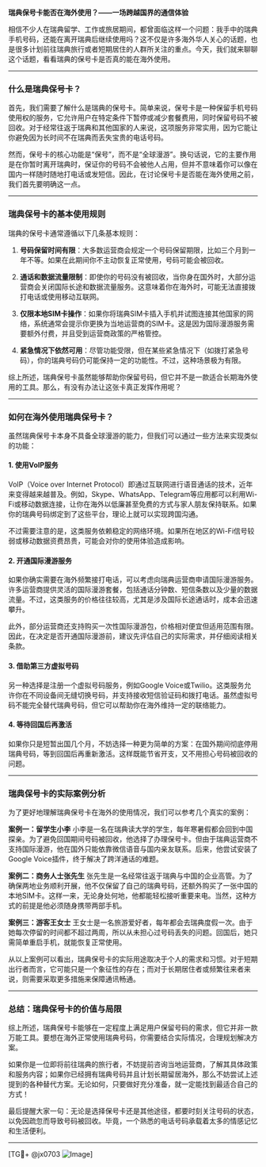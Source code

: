 **瑞典保号卡能否在海外使用？——一场跨越国界的通信体验**

相信不少人在瑞典留学、工作或旅居期间，都曾面临这样一个问题：我手中的瑞典手机号码，还能在离开瑞典后继续使用吗？这不仅是许多海外华人关心的话题，也是很多计划前往瑞典旅行或者短期居住的人群所关注的重点。今天，我们就来聊聊这个话题，看看瑞典的保号卡是否真的能在海外使用。

---

### **什么是瑞典保号卡？**
首先，我们需要了解什么是瑞典的保号卡。简单来说，保号卡是一种保留手机号码使用权的服务，它允许用户在特定条件下暂停或减少套餐费用，同时保留号码不被回收。对于经常往返于瑞典和其他国家的人来说，这项服务非常实用，因为它能让你避免因为长时间不在瑞典而丢失宝贵的电话号码。

然而，保号卡的核心功能是“保号”，而不是“全球漫游”。换句话说，它的主要作用是在你暂时离开瑞典时，保证你的号码不会被他人占用，但并不意味着你可以像在国内一样随时随地打电话或发短信。因此，在讨论保号卡是否能在海外使用之前，我们首先要明确这一点。

---

### **瑞典保号卡的基本使用规则**
瑞典的保号卡通常遵循以下几条基本规则：

1. **号码保留时间有限**：大多数运营商会规定一个号码保留期限，比如三个月到一年不等。如果在此期间你不主动恢复正常使用，号码可能会被回收。
   
2. **通话和数据流量限制**：即使你的号码没有被回收，当你身在国外时，大部分运营商会关闭国际长途和数据流量服务。这意味着你在海外时，可能无法直接拨打电话或使用移动互联网。

3. **仅限本地SIM卡操作**：如果你将瑞典SIM卡插入手机并试图连接其他国家的网络，系统通常会提示你更换为当地运营商的SIM卡。这是因为国际漫游服务需要额外付费，并且受到运营商政策的严格管控。

4. **紧急情况下依然可用**：尽管功能受限，但在某些紧急情况下（如拨打紧急号码），你的瑞典号码仍可能保持一定的功能性。不过，这种场景极为有限。

综上所述，瑞典保号卡虽然能够帮助你保留号码，但它并不是一款适合长期海外使用的工具。那么，有没有办法让这张卡真正发挥作用呢？

---

### **如何在海外使用瑞典保号卡？**
虽然瑞典保号卡本身不具备全球漫游的能力，但我们可以通过一些方法来实现类似的功能：

#### **1. 使用VoIP服务**
VoIP（Voice over Internet Protocol）即通过互联网进行语音通话的技术，近年来变得越来越普及。例如，Skype、WhatsApp、Telegram等应用都可以利用Wi-Fi或移动数据连接，让你在海外以低廉甚至免费的方式与家人朋友保持联系。如果你的瑞典号码绑定到了这些平台，理论上就可以实现跨国沟通。

不过需要注意的是，这类服务依赖稳定的网络环境。如果所在地区的Wi-Fi信号较弱或移动数据资费昂贵，可能会对你的使用体验造成影响。

#### **2. 开通国际漫游服务**
如果你确实需要在海外频繁接打电话，可以考虑向瑞典运营商申请国际漫游服务。许多运营商提供灵活的国际漫游套餐，包括通话分钟数、短信条数以及少量的数据流量。不过，这类服务的价格往往较高，尤其是涉及国际长途通话时，成本会迅速攀升。

此外，部分运营商还支持购买一次性国际漫游包，价格相对便宜但适用范围有限。因此，在决定是否开通国际漫游前，建议先评估自己的实际需求，并仔细阅读相关条款。

#### **3. 借助第三方虚拟号码**
另一种选择是注册一个虚拟号码服务，例如Google Voice或Twilio。这类服务允许你在不同设备间无缝切换号码，并支持接收短信验证码和拨打电话。虽然虚拟号码不能完全替代瑞典号码，但它可以帮助你在海外维持一定的联络能力。

#### **4. 等待回国后再激活**
如果你只是短暂出国几个月，不妨选择一种更为简单的方案：在国外期间彻底停用瑞典号码，等到回国后再重新激活。这样既能节省开支，又不用担心号码被回收的问题。

---

### **瑞典保号卡的实际案例分析**
为了更好地理解瑞典保号卡在海外的使用情况，我们可以参考几个真实的案例：

**案例一：留学生小李**
小李是一名在瑞典读大学的学生，每年寒暑假都会回到中国探亲。为了避免回国期间号码被回收，他选择了办理保号卡。但由于瑞典运营商不支持国际漫游，他在国外只能依靠微信语音与国内亲友联系。后来，他尝试安装了Google Voice插件，终于解决了跨洋通话的难题。

**案例二：商务人士张先生**
张先生是一名经常往返于瑞典与中国的企业高管。为了确保两地业务顺利开展，他不仅保留了自己的瑞典号码，还额外购买了一张中国的本地SIM卡。这样一来，无论身处何地，他都能轻松接听重要来电。当然，这种方式的前提是他必须随身携带两部手机。

**案例三：游客王女士**
王女士是一名旅游爱好者，每年都会去瑞典度假一次。由于她每次停留的时间都不超过两周，所以从未担心过号码丢失的问题。回国后，她只需简单重启手机，就能恢复正常使用。

从以上案例可以看出，瑞典保号卡的实际用途取决于个人的需求和习惯。对于短期出行者而言，它可能只是一个象征性的存在；而对于长期居住者或频繁往来者来说，则需要采取更多措施来保障通讯畅通。

---

### **总结：瑞典保号卡的价值与局限**
综上所述，瑞典保号卡能够在一定程度上满足用户保留号码的需求，但它并非一款万能工具。要想在海外正常使用瑞典号码，你需要结合实际情况，合理规划解决方案。

如果你是一位即将前往瑞典的旅行者，不妨提前咨询当地运营商，了解其具体政策和服务内容；如果你已经拥有瑞典号码并且计划长期留居海外，那么不妨尝试上述提到的各种替代方案。无论如何，只要做好充分准备，就一定能找到最适合自己的方式！

最后提醒大家一句：无论是选择保号卡还是其他途径，都要时刻关注号码的状态，以免因疏忽而导致号码被回收。毕竟，一个熟悉的电话号码承载着太多的情感记忆和生活便利。

---

[TG💪+ @jx0703 ![Image](https://github.com/user-attachments/assets/dbca1d08-cadb-493c-b0ec-ad6f7a83f270)]